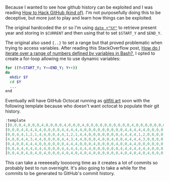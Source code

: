 Because I wanted to see how github history can be exploited and I was reading [How to Hack GitHub (kind of)](https://hackernoon.com/how-to-hack-github-kind-of-12b08a46d02e). I'm not purposefully doing this to be deceptive, but more just to play and learn how things can be exploited. 

The original hardcoded the `$Y` so I'm using [`date +"%Y"`](https://renenyffenegger.ch/notes/Linux/shell/commands/date) to retrieve present year and storing in `$CURRENT` and then using that to set `$START_Y` and `$END_Y`. 

The original also used `{..}` to set a range but that proved problematic when trying to access variables. After reading this StackOverflow post, [How do I iterate over a range of numbers defined by variables in Bash?](https://stackoverflow.com/questions/169511/how-do-i-iterate-over-a-range-of-numbers-defined-by-variables-in-bash), I opted to create a for-loop allowing me to use dynamic variables:

```bash
for ((Y=START_Y; Y<=END_Y; Y++))
do
  mkdir $Y
  cd $Y
  ...
end
```



Eventually will have GitHub Octocat running as [gitfiti art](https://github.com/ThuyNT13/gitfiti) soon with the following template because who doesn't want octocat to populate their git history.

```js
:template
[[0,0,0,4,0,0,0,4,0,0,0,0,4,0,0,0,4,0,0,0,0,0,0,0,0,0,0,4,0,0,0,0,0,0,0,0,0,0,4,0,0,0,0,0,0],
[0,0,0,4,4,4,4,4,0,0,0,0,4,4,4,4,4,0,0,0,0,0,0,0,0,0,4,4,4,4,4,0,0,0,0,4,4,4,4,4,0,0,0,0,0],
[0,0,4,4,1,2,1,4,4,0,0,4,4,1,2,1,4,4,0,0,0,0,0,0,0,4,4,4,4,1,2,0,0,0,0,1,2,4,4,4,4,0,0,0,0],
[4,0,0,4,4,3,4,4,0,0,0,0,4,4,3,4,4,0,0,0,4,0,0,4,0,0,4,4,4,4,3,0,0,0,0,3,4,4,4,4,0,0,0,0,4],
[0,4,0,0,4,4,4,0,0,0,0,0,0,4,4,4,0,0,0,4,0,0,0,0,4,0,0,4,4,0,0,0,0,0,0,0,0,4,4,0,0,0,0,4,0],
[0,0,4,4,4,4,4,4,4,0,0,0,4,4,4,4,4,4,4,0,0,0,0,0,0,4,4,4,4,4,4,4,0,0,0,0,4,4,4,4,4,4,4,0,0],
[0,0,4,0,4,0,4,0,4,0,0,0,4,0,4,0,4,0,4,0,0,0,0,0,0,4,0,4,0,4,0,4,0,0,0,0,4,0,4,0,4,0,4,0,0]]
```

This can take a reeeeeally looooong time as it creates a lot of commits so probably best to run overnight. It's also going to take a while for the commits to be generated to GitHub's commit history. 
